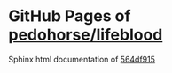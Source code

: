 GitHub Pages of [pedohorse/lifeblood](https://github.com/pedohorse/lifeblood.git)
===
Sphinx html documentation of [564df915](https://github.com/pedohorse/lifeblood/tree/564df91528643fdfc5997633c9ac68cac32b9c0b)
